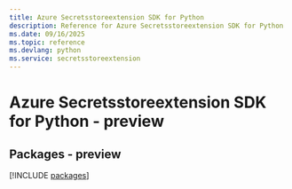 ```yaml
---
title: Azure Secretsstoreextension SDK for Python
description: Reference for Azure Secretsstoreextension SDK for Python
ms.date: 09/16/2025
ms.topic: reference
ms.devlang: python
ms.service: secretsstoreextension
---
```

# Azure Secretsstoreextension SDK for Python - preview
## Packages - preview
[!INCLUDE [packages](secretsstoreextension-index.md)]